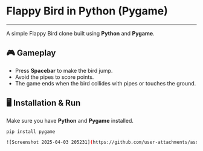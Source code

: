 # Flappy Bird in Python (Pygame)
---------------------------------
A simple Flappy Bird clone built using **Python** and **Pygame**.

## 🎮 Gameplay
- Press **Spacebar** to make the bird jump.
- Avoid the pipes to score points.
- The game ends when the bird collides with pipes or touches the ground.

## 🖥️ Installation & Run
Make sure you have **Python** and **Pygame** installed.
```bash
pip install pygame

![Screenshot 2025-04-03 205231](https://github.com/user-attachments/assets/a5c34b7e-b477-4eeb-88a2-04135fe02127)
